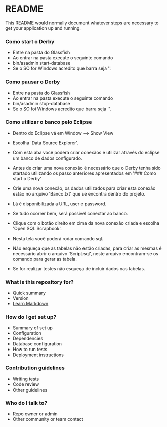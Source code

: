 # README #

This README would normally document whatever steps are necessary to get your application up and running.

### Como start o Derby

* Entre na pasta do Glassfish
* Ao entrar na pasta execute o seguinte comando
* bin/asadmin start-database
* Se o SO for Windows acredito que barra seja '\'.

### Como pausar o Derby

* Entre na pasta do Glassfish
* Ao entrar na pasta execute o seguinte comando
* bin/asadmin stop-database
* Se o SO foi Windows acredito que barra seja '\'.

### Como utilizar o banco pelo Eclipse

* Dentro do Eclipse vá em Window --> Show View

* Escolha 'Data Source Explorer'.

* Com esta aba você poderá criar conexãos e utilizar através do eclipse um banco de dados configurado.

* Antes de criar uma nova conexão é necessário que o Derby tenha sido startado utilizando os passo anteriores apresentados em '### Como start o Derby'

* Crie uma nova conexão, os dados utilizados para criar esta conexão estão no arquivo 'Banco.txt' que se encontra dentro do projeto.

* Lá é disponibilizada a URL, user e password.

* Se tudo ocorrer bem, será possivel conectar ao banco.

* Clique com o botão direito em cima da nova conexão criada e escolha 'Open SQL Scrapbook'.

* Nesta tela você poderá rodar comando sql.

* Não esqueça que as tabelas não estão criadas, para criar as mesmas é necessário abrir o arquivo 'Script.sql', neste arquivo encontram-se os comando para gerar as tabela. 

* Se for realizar testes não esqueça de incluir dados nas tabelas.

### What is this repository for? ###

* Quick summary
* Version
* [Learn Markdown](https://bitbucket.org/tutorials/markdowndemo)

### How do I get set up? ###

* Summary of set up
* Configuration
* Dependencies
* Database configuration
* How to run tests
* Deployment instructions

### Contribution guidelines ###

* Writing tests
* Code review
* Other guidelines

### Who do I talk to? ###

* Repo owner or admin
* Other community or team contact



